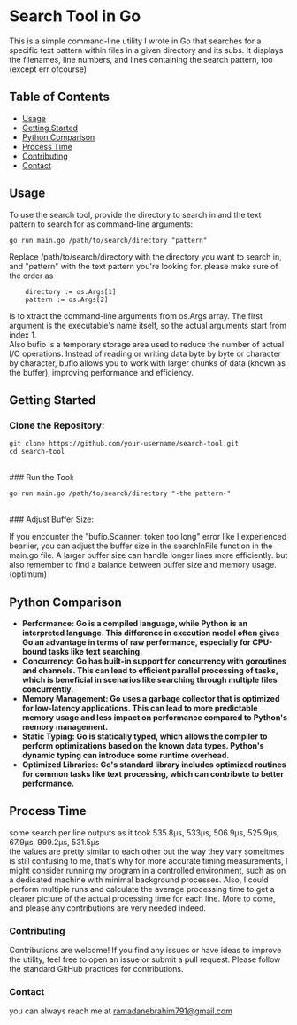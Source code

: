 # Search Tool in Go

This is a simple command-line utility I wrote in Go that searches for a specific text pattern within files in a given directory and its subs. It displays the filenames, line numbers, and lines containing the search pattern, too (except err ofcourse)

## Table of Contents

- [Usage](#usage)
- [Getting Started](#getting-started)
- [Python Comparison](#Python-Comparison)
- [Process Time](#Process-Time)
- [Contributing](#contributing)
- [Contact](#Contact)


## Usage

To use the search tool, provide the directory to search in and the text pattern to search for as command-line arguments:

```
go run main.go /path/to/search/directory "pattern"
```
Replace /path/to/search/directory with the directory you want to search in, and "pattern" with the text pattern you're looking for. please make sure of the order as
```
	directory := os.Args[1]
	pattern := os.Args[2]
```
is to xtract the command-line arguments from os.Args array. The first argument is the executable's name itself, so the actual arguments start from index 1.
<br>
Also 
bufio is a temporary storage area used to reduce the number of actual I/O operations. Instead of reading or writing data byte by byte or character by character, bufio allows you to work with larger chunks of data (known as the buffer), improving performance and efficiency.
<br>

## Getting Started
### Clone the Repository:

```
git clone https://github.com/your-username/search-tool.git
cd search-tool
```
<br>
### Run the Tool:

```
go run main.go /path/to/search/directory "-the pattern-"
```
<br>
### Adjust Buffer Size:

If you encounter the "bufio.Scanner: token too long" error like I experienced bearlier, you can adjust the buffer size in the searchInFile function in the main.go file. A larger buffer size can handle longer lines more efficiently. but also remember to find a balance between buffer size and memory usage. (optimum)
<br>

## Python Comparison
- **Performance: Go is a compiled language, while Python is an interpreted language. This difference in execution model often gives Go an advantage in terms of raw performance, especially for CPU-bound tasks like text searching.**
- **Concurrency: Go has built-in support for concurrency with goroutines and channels. This can lead to efficient parallel processing of tasks, which is beneficial in scenarios like searching through multiple files concurrently.**
- **Memory Management: Go uses a garbage collector that is optimized for low-latency applications. This can lead to more predictable memory usage and less impact on performance compared to Python's memory management.**
- **Static Typing: Go is statically typed, which allows the compiler to perform optimizations based on the known data types. Python's dynamic typing can introduce some runtime overhead.** 
- **Optimized Libraries: Go's standard library includes optimized routines for common tasks like text processing, which can contribute to better performance.**

## Process Time
some search per line outputs as it took 535.8µs, 533µs, 506.9µs, 525.9µs, 67.9µs, 999.2µs, 531.5µs
<br>
the values are pretty similar to each other but the way they vary someitmes is still confusing to me, that's why for more accurate timing measurements, I might consider running my program in a controlled environment, such as on a dedicated machine with minimal background processes. Also, I could perform multiple runs and calculate the average processing time to get a clearer picture of the actual processing time for each line. More to come, and please any contributions are very needed indeed.
### Contributing
Contributions are welcome! If you find any issues or have ideas to improve the utility, feel free to open an issue or submit a pull request. Please follow the standard GitHub practices for contributions.
### Contact
you can always reach me at ramadanebrahim791@gmail.com










